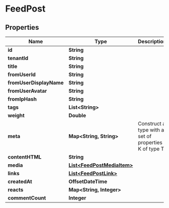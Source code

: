 

# FeedPost


## Properties

| Name | Type | Description | Notes |
|------------ | ------------- | ------------- | -------------|
|**id** | **String** |  |  |
|**tenantId** | **String** |  |  |
|**title** | **String** |  |  [optional] |
|**fromUserId** | **String** |  |  [optional] |
|**fromUserDisplayName** | **String** |  |  [optional] |
|**fromUserAvatar** | **String** |  |  [optional] |
|**fromIpHash** | **String** |  |  [optional] |
|**tags** | **List&lt;String&gt;** |  |  [optional] |
|**weight** | **Double** |  |  [optional] |
|**meta** | **Map&lt;String, String&gt;** | Construct a type with a set of properties K of type T |  [optional] |
|**contentHTML** | **String** |  |  [optional] |
|**media** | [**List&lt;FeedPostMediaItem&gt;**](FeedPostMediaItem.md) |  |  [optional] |
|**links** | [**List&lt;FeedPostLink&gt;**](FeedPostLink.md) |  |  [optional] |
|**createdAt** | **OffsetDateTime** |  |  |
|**reacts** | **Map&lt;String, Integer&gt;** |  |  [optional] |
|**commentCount** | **Integer** |  |  [optional] |




